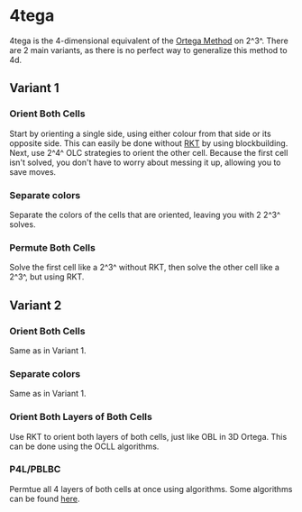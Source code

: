 # 4tega

4tega is the 4-dimensional equivalent of the [Ortega Method](https://www.speedsolving.com/wiki/index.php/Ortega_Method) on 2^3^. There are 2 main variants, as there is no perfect way to generalize this method to 4d.

## Variant 1

### Orient Both Cells
Start by orienting a single side, using either colour from that side or its opposite side. This can easily be done without [RKT](/techniques/rkt) by using blockbuilding. Next, use 2^4^ OLC strategies to orient the other cell. Because the first cell isn't solved, you don't have to worry about messing it up, allowing you to save moves.

### Separate colors
Separate the colors of the cells that are oriented, leaving you with 2 2^3^ solves.

### Permute Both Cells
Solve the first cell like a 2^3^ without RKT, then solve the other cell like a 2^3^, but using RKT.

## Variant 2

### Orient Both Cells
Same as in Variant 1.

### Separate colors
Same as in Variant 1.

### Orient Both Layers of Both Cells
Use RKT to orient both layers of both cells, just like OBL in 3D Ortega. This can be done using the OCLL algorithms.

### P4L/PBLBC
Permtue all 4 layers of both cells at once using algorithms. Some algorithms can be found [here](https://docs.google.com/document/d/12CriaqJ1dYtAMpeY3c0dyLSCG9j37DEPKRWr4cl5i9U/edit?usp=sharing).
